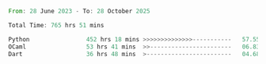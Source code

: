 <!--START_SECTION:waka-->

```rust
From: 28 June 2023 - To: 28 October 2025

Total Time: 765 hrs 51 mins

Python                452 hrs 18 mins >>>>>>>>>>>>>>-----------   57.55 %
OCaml                 53 hrs 41 mins  >>-----------------------   06.83 %
Dart                  36 hrs 48 mins  >------------------------   04.68 %
```

<!--END_SECTION:waka-->
